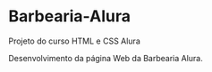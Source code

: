 # Barbearia-Alura

Projeto do curso HTML e CSS Alura

Desenvolvimento da página Web da Barbearia Alura. 
